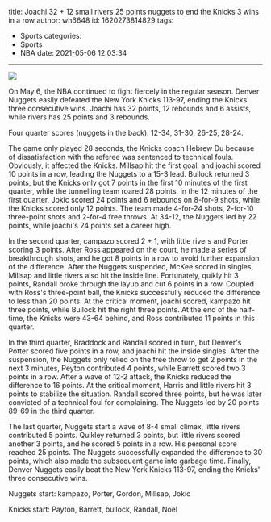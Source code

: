 title: Joachi 32 + 12 small rivers 25 points nuggets to end the Knicks 3 wins in a row
author: wh6648
id: 1620273814829
tags: 
- Sports
categories: 
- Sports
- NBA
date: 2021-05-06 12:03:34
---
![](https://p5.itc.cn/q_70/images01/20210506/40e95bd1c74d49058746fa2bc8848c9b.jpeg)


On May 6, the NBA continued to fight fiercely in the regular season. Denver Nuggets easily defeated the New York Knicks 113-97, ending the Knicks' three consecutive wins. Joachi has 32 points, 12 rebounds and 6 assists, while rivers has 25 points and 3 rebounds.

Four quarter scores (nuggets in the back): 12-34, 31-30, 26-25, 28-24.

The game only played 28 seconds, the Knicks coach Hebrew Du because of dissatisfaction with the referee was sentenced to technical fouls. Obviously, it affected the Knicks. Millsap hit the first goal, and joachi scored 10 points in a row, leading the Nuggets to a 15-3 lead. Bullock returned 3 points, but the Knicks only got 7 points in the first 10 minutes of the first quarter, while the tunnelling team roared 28 points. In the 12 minutes of the first quarter, Jokic scored 24 points and 6 rebounds on 8-for-9 shots, while the Knicks scored only 12 points. The team made 4-for-24 shots, 2-for-10 three-point shots and 2-for-4 free throws. At 34-12, the Nuggets led by 22 points, while joachi's 24 points set a career high.

In the second quarter, campazo scored 2 + 1, with little rivers and Porter scoring 3 points. After Ross appeared on the court, he made a series of breakthrough shots, and he got 8 points in a row to avoid further expansion of the difference. After the Nuggets suspended, McKee scored in singles, Millsap and little rivers also hit the inside line. Fortunately, quikly hit 3 points, Randall broke through the layup and cut 6 points in a row. Coupled with Ross's three-point ball, the Knicks successfully reduced the difference to less than 20 points. At the critical moment, joachi scored, kampazo hit three points, while Bullock hit the right three points. At the end of the half-time, the Knicks were 43-64 behind, and Ross contributed 11 points in this quarter.

In the third quarter, Braddock and Randall scored in turn, but Denver's Potter scored five points in a row, and joachi hit the inside singles. After the suspension, the Nuggets only relied on the free throw to get 2 points in the next 3 minutes, Peyton contributed 4 points, while Barrett scored two 3 points in a row. After a wave of 12-2 attack, the Knicks reduced the difference to 16 points. At the critical moment, Harris and little rivers hit 3 points to stabilize the situation. Randall scored three points, but he was later convicted of a technical foul for complaining. The Nuggets led by 20 points 89-69 in the third quarter.

The last quarter, Nuggets start a wave of 8-4 small climax, little rivers contributed 5 points. Quikley returned 3 points, but little rivers scored another 3 points, and he scored 5 points in a row. His personal score reached 25 points. The Nuggets successfully expanded the difference to 30 points, which also made the subsequent game into garbage time. Finally, Denver Nuggets easily beat the New York Knicks 113-97, ending the Knicks' three consecutive wins.

Nuggets start: kampazo, Porter, Gordon, Millsap, Jokic

Knicks start: Payton, Barrett, bullock, Randall, Noel

